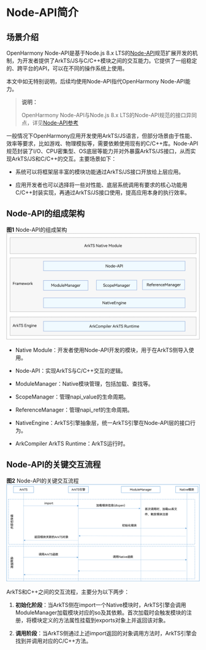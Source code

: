 # Node-API简介

## 场景介绍

OpenHarmony Node-API是基于Node.js 8.x LTS的[Node-API](https://nodejs.org/docs/latest-v8.x/api/n-api.html)规范扩展开发的机制，为开发者提供了ArkTS/JS与C/C++模块之间的交互能力。它提供了一组稳定的、跨平台的API，可以在不同的操作系统上使用。

本文中如无特别说明，后续均使用Node-API指代OpenHarmony Node-API能力。

> **说明：**
>
> OpenHarmony Node-API与Node.js 8.x LTS的Node-API规范的接口异同点，详见[Node-API参考](../reference/native-lib/napi.md)

一般情况下OpenHarmony应用开发使用ArkTS/JS语言，但部分场景由于性能、效率等要求，比如游戏、物理模拟等，需要依赖使用现有的C/C++库。Node-API规范封装了I/O、CPU密集型、OS底层等能力并对外暴露ArkTS/JS接口，从而实现ArkTS/JS和C/C++的交互。主要场景如下：

- 系统可以将框架层丰富的模块功能通过ArkTS/JS接口开放给上层应用。

- 应用开发者也可以选择将一些对性能、底层系统调用有要求的核心功能用C/C++封装实现，再通过ArkTS/JS接口使用，提高应用本身的执行效率。

## Node-API的组成架构

**图1** Node-API的组成架构
  
![napi_mechanism](figures/napi_mechanism.png)

- Native Module：开发者使用Node-API开发的模块，用于在ArkTS侧导入使用。

- Node-API：实现ArkTS与C/C++交互的逻辑。

- ModuleManager：Native模块管理，包括加载、查找等。

- ScopeManager：管理napi_value的生命周期。

- ReferenceManager：管理napi_ref的生命周期。

- NativeEngine：ArkTS引擎抽象层，统一ArkTS引擎在Node-API层的接口行为。

- ArkCompiler ArkTS Runtime：ArkTS运行时。

## Node-API的关键交互流程

**图2** Node-API的关键交互流程
  
![process_napi](figures/process_napi.png)

ArkTS和C++之间的交互流程，主要分为以下两步：

1. **初始化阶段**：当ArkTS侧在import一个Native模块时，ArkTS引擎会调用ModuleManager加载模块对应的so及其依赖。首次加载时会触发模块的注册，将模块定义的方法属性挂载到exports对象上并返回该对象。

2. **调用阶段**：当ArkTS侧通过上述import返回的对象调用方法时，ArkTS引擎会找到并调用对应的C/C++方法。
